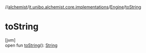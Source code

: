 //[alchemist](../../../index.md)/[it.unibo.alchemist.core.implementations](../index.md)/[Engine](index.md)/[toString](to-string.md)

# toString

[jvm]\
open fun [toString](to-string.md)(): [String](https://docs.oracle.com/javase/8/docs/api/java/lang/String.html)
